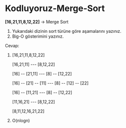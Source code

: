 # Kodluyoruz-Merge-Sort


**[16,21,11,8,12,22]** -> Merge Sort

1. Yukarıdaki dizinin sort türüne göre aşamalarını yazınız.
2. Big-O gösterimini yazınız.

Cevap:

1. 
	[16,21,11,8,12,22]

	[16,21,11] ---  [8,12,22]

	[16] -- [21,11] --- [8] -- [12,22]

	[16] -- [21] -- [11] --- [8] -- [12] -- [22]

	[16] -- [11,21] --- [8] -- [12,22]

	[11,16,21] --- [8,12,22]

	[8,11,12,16,21,22]
	
2. O(nlogn)


